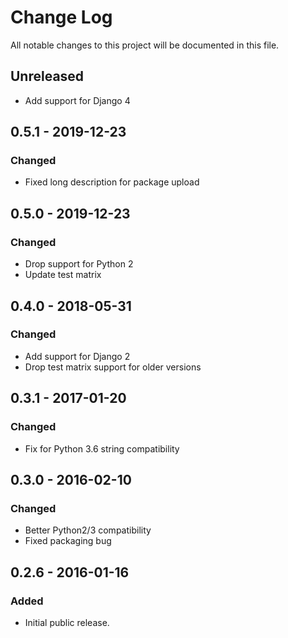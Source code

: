 # Change Log
All notable changes to this project will be documented in this file.

## Unreleased
- Add support for Django 4

## 0.5.1 - 2019-12-23
### Changed
- Fixed long description for package upload

## 0.5.0 - 2019-12-23
### Changed
- Drop support for Python 2
- Update test matrix

## 0.4.0 - 2018-05-31
### Changed
- Add support for Django 2
- Drop test matrix support for older versions

## 0.3.1 - 2017-01-20
### Changed
- Fix for Python 3.6 string compatibility

## 0.3.0 - 2016-02-10
### Changed
- Better Python2/3 compatibility
- Fixed packaging bug

## 0.2.6 - 2016-01-16
### Added
- Initial public release.
